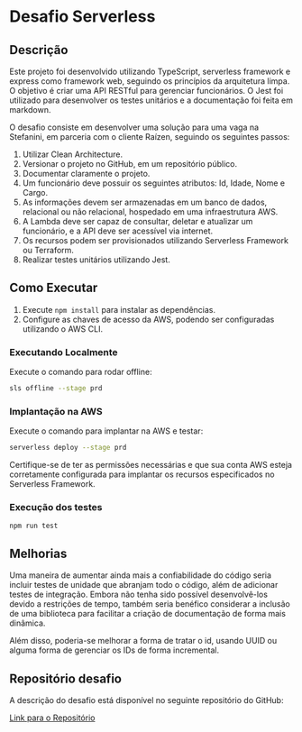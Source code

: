 # Desafio Serverless

## Descrição

Este projeto foi desenvolvido utilizando TypeScript, serverless framework e express como framework web, seguindo os princípios da arquitetura limpa. O objetivo é criar uma API RESTful para gerenciar funcionários. O Jest foi utilizado para desenvolver os testes unitários e a documentação foi feita em markdown.

O desafio consiste em desenvolver uma solução para uma vaga na Stefanini, em parceria com o cliente Raízen, seguindo os seguintes passos:

1. Utilizar Clean Architecture.
2. Versionar o projeto no GitHub, em um repositório público.
3. Documentar claramente o projeto.
4. Um funcionário deve possuir os seguintes atributos: Id, Idade, Nome e Cargo.
5. As informações devem ser armazenadas em um banco de dados, relacional ou não relacional, hospedado em uma infraestrutura AWS.
6. A Lambda deve ser capaz de consultar, deletar e atualizar um funcionário, e a API deve ser acessível via internet.
7. Os recursos podem ser provisionados utilizando Serverless Framework ou Terraform.
8. Realizar testes unitários utilizando Jest. 

## Como Executar

1. Execute `npm install` para instalar as dependências.
2. Configure as chaves de acesso da AWS, podendo ser configuradas utilizando o AWS CLI.

### Executando Localmente

Execute o comando para rodar offline:

```bash
sls offline --stage prd
```

### Implantação na AWS

Execute o comando para implantar na AWS e testar:

```bash
serverless deploy --stage prd
```

Certifique-se de ter as permissões necessárias e que sua conta AWS esteja corretamente configurada para implantar os recursos especificados no Serverless Framework.

### Execução dos testes

```
npm run test
```

## Melhorias

Uma maneira de aumentar ainda mais a confiabilidade do código seria incluir testes de unidade que abranjam todo o código, além de adicionar testes de integração. Embora não tenha sido possível desenvolvê-los devido a restrições de tempo, também seria benéfico considerar a inclusão de uma biblioteca para facilitar a criação de documentação de forma mais dinâmica.

Além disso, poderia-se melhorar a forma de tratar o id, usando UUID ou alguma forma de gerenciar os IDs de forma incremental.

## Repositório desafio

A descrição do desafio está disponível no seguinte repositório do GitHub:

[Link para o Repositório](https://github.com/mvdornellas/serverless-challenge)